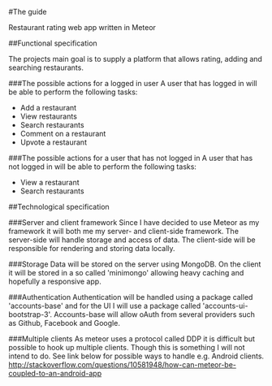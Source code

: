 #The guide

Restaurant rating web app written in Meteor

##Functional specification

The projects main goal is to supply a platform that allows rating, adding and searching restaurants.

###The possible actions for a logged in user
A user that has logged in will be able to perform the following tasks:
* Add a restaurant
* View restaurants
* Search restaurants
* Comment on a restaurant
* Upvote a restaurant

###The possible actions for a user that has not logged in
A user that has not logged in will be able to perform the following tasks:
* View a restaurant
* Search restaurants

##Technological specification

###Server and client framework
Since I have decided to use Meteor as my framework it will both me my server- and client-side framework. The server-side will handle storage and access of data. The client-side will be responsible for rendering and storing data locally.

###Storage
Data will be stored on the server using MongoDB. On the client it will be stored in a so called 'minimongo' allowing heavy caching and hopefully a responsive app.

###Authentication
Authentication will be handled using a package called 'accounts-base' and for the UI I will use a package called 'accounts-ui-bootstrap-3'. Accounts-base will allow oAuth from several providers such as Github, Facebook and Google.

###Multiple clients
As meteor uses a protocol called DDP it is difficult but possible to hook up multiple clients. Though this is something I will not intend to do. See link below for possible ways to handle e.g. Android clients. 
http://stackoverflow.com/questions/10581948/how-can-meteor-be-coupled-to-an-android-app